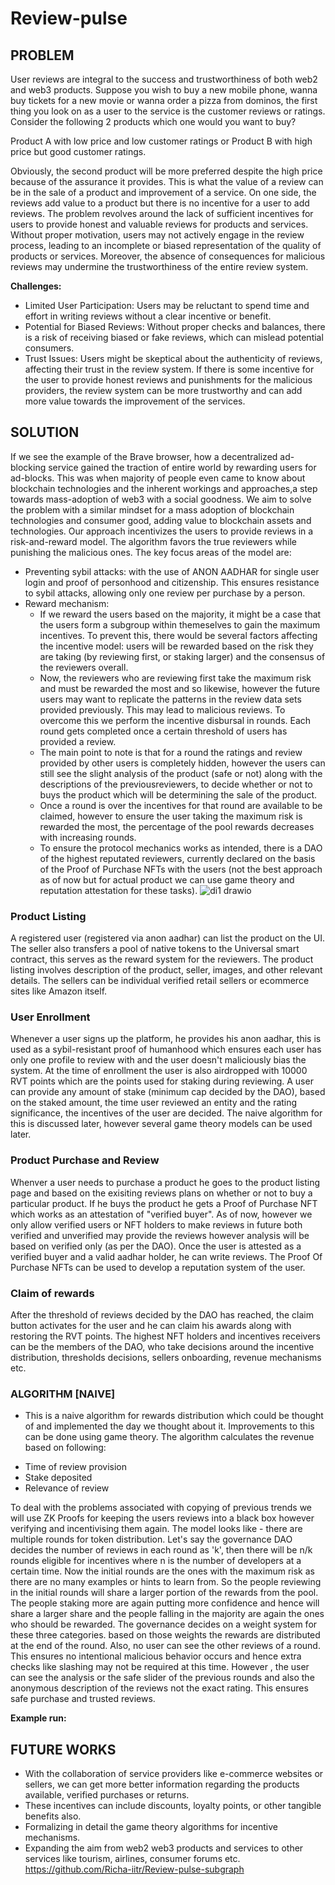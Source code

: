 # Review-pulse

## PROBLEM
User reviews are integral to the success and trustworthiness of both web2 and web3 products. Suppose you wish to buy a new mobile phone, wanna buy tickets for a new movie or wanna order a pizza from dominos, the first thing you look on as a user to the service is the customer reviews or ratings. Consider the following 2 products which one would you want to buy?

Product A with low price and low customer ratings or Product B with high price but good customer ratings.

Obviously, the second product will be more preferred despite the high price because of the assurance it provides. This is what the value of a review can be in the sale of a product and improvement of a service. On one side, the reviews add value to a product but there is no incentive for a user to add reviews. The problem revolves around the lack of sufficient incentives for users to provide honest and valuable reviews for products and services. Without proper motivation, users may not actively engage in the review process, leading to an incomplete or biased representation of the quality of products or services. Moreover, the absence of consequences for malicious reviews may undermine the trustworthiness of the entire review system.

**Challenges:**
- Limited User Participation: Users may be reluctant to spend time and effort in writing reviews without a clear incentive or benefit.
- Potential for Biased Reviews: Without proper checks and balances, there is a risk of receiving biased or fake reviews, which can mislead potential consumers.
- Trust Issues: Users might be skeptical about the authenticity of reviews, affecting their trust in the review system.
If there is some incentive for the user to provide honest reviews and punishments for the malicious providers, the review system can be more trustworthy and can add more value towards the improvement of the services.


## SOLUTION

If we see the example of the Brave browser, how a decentralized ad-blocking service gained the traction of entire world by rewarding users for ad-blocks. This was when majority of people even came to know about blockchain technologies and the inherent workings and approaches,a step towards mass-adoption of web3 with a social goodness. We aim to solve the problem with a similar mindset for a mass adoption of blockchain technologies and consumer good, adding value to blockchain assets and technologies. 
Our approach incentivizes the users to provide reviews in a risk-and-reward model. The algorithm favors the true reviewers while punishing the malicious ones. The key focus areas of the model are:
- Preventing sybil attacks: with the use of ANON AADHAR for single user login and proof of personhood and citizenship. This ensures resistance to sybil attacks, allowing only one review per purchase by a person.
- Reward mechanism:
  - If we reward the users based on the majority, it might be a case that the users form a subgroup within themeselves to gain the maximum incentives. To prevent this, there would be several factors affecting the incentive model: users will be rewarded based on the risk they are taking (by reviewing first, or staking larger) and the consensus of the reviewers overall.
  - Now, the reviewers who are reviewing first take the maximum risk and must be rewarded the most and so likewise, however the future users may want to replicate the patterns in the review data sets provided previously. This may lead to malicious reviews. To overcome this we perform the incentive disbursal in rounds. Each round gets completed once a certain threshold of users has provided a review. 
  - The main point to note is that for a round the ratings and review provided by other users is completely hidden, however the users can still see the slight analysis of the product (safe or not) along with the descriptions of the previousreviewers, to decide whether or not to buys the product which will be determining the sale of the product.
  - Once a round is over the incentives for that round are available to be claimed, however to ensure the user taking the maximum risk is rewarded the most, the percentage of the pool rewards decreases with increasing rounds.
  - To ensure the protocol mechanics works as intended, there is a DAO of the highest reputated reviewers, currently declared on the basis of the Proof of Purchase NFTs with the users (not the best approach as of now but for actual product we can use game theory and reputation attestation for these tasks).
    ![di1 drawio](https://github.com/Richa-iitr/Review-pulse/assets/76250660/b97fb538-c91f-4e13-8bbd-bfa0c59160f7)




### Product Listing
A registered user (registered via anon aadhar) can list the product on the UI. The seller also transfers a pool of native tokens to the Universal smart contract, this serves as the reward system for the reviewers. The product listing involves description of the product, seller, images, and other relevant details. The sellers can be individual verified retail sellers or ecommerce sites like Amazon itself. 

### User Enrollment
Whenever a user signs up the platform, he provides his anon aadhar, this is used as a sybil-resistant proof of humanhood which ensures each user has only one profile to review with and the user doesn't maliciously bias the system. At the time of enrollment the user is also airdropped with 10000 RVT points which are the points used for staking during reviewing. A user can provide any amount of stake (minimum cap decided by the DAO), based on the staked amount, the time user reviewed an entity and the rating significance, the incentives of the user are decided. The naive algorithm for this is discussed later, however several game theory models can be used later.

### Product Purchase and Review
Whenver a user needs to purchase a product he goes to the product listing page and based on the exisiting reviews plans on whether or not to buy a particular product. If he buys the product he gets a Proof of Purchase NFT which works as an attestation of "verified buyer". As of now, however we only allow verified users or NFT holders to make reviews in future both verified and unverified may provide the reviews however analysis will be based on verified only (as per the DAO). Once the user is attested as a verified buyer and a valid aadhar holder, he can write reviews. The Proof Of Purchase NFTs can be used to develop a reputation system of the user. 

### Claim of rewards
After the threshold of reviews decided by the DAO has reached, the claim button activates for the user and he can claim his awards along with restoring the RVT points. The highest NFT holders and incentives receivers can be the members of the DAO, who take decisions around the incentive distribution, thresholds decisions, sellers onboarding, revenue mechanisms etc. 

### ALGORITHM [NAIVE]
* This is a naive algorithm for rewards distribution which could be thought of and implemented the day we thought about it. Improvements to this can be done using game theory.
The algorithm calculates the revenue based on following:
- Time of review provision
- Stake deposited
- Relevance of review

To deal with the problems associated with copying of previous trends we will use ZK Proofs for keeping the users reviews into a black box however verifying and incentivising them again. The model looks like - there are multiple rounds for token distribution. Let's say the governance DAO decides the number of reviews in each round as 'k', then there will be n/k rounds eligible for incentives where n is the number of developers at a certain time. Now the initial rounds are the ones with the maximum risk as there are no many examples or hints to learn from. So the people reviewing in the initial rounds will share a larger portion of the rewards from the pool. The people staking more are again putting more confidence and hence will share a larger share and the people falling in the majority are again the ones who should be rewarded. The governance decides on a weight system for these three categories. based on those weights the rewards are distributed at the end of the round. Also, no user can see the other reviews of a round. This ensures no intentional malicious behavior occurs and hence extra checks like slashing may not be required at this time. However , the user can see the analysis or the safe slider of the previous rounds and also the anonymous description of the reviews not the exact rating. This ensures safe purchase and trusted reviews. 

**Example run:**


## FUTURE WORKS
- With the collaboration of service providers like e-commerce websites or sellers, we can get more better information regarding the products available, verified purchases or returns.
- These incentives can include discounts, loyalty points, or other tangible benefits also.
- Formalizing in detail the game theory algorithms for incentive mechanisms.
- Expanding the aim from web2 web3 products and services to other services like tourism, airlines, consumer forums etc.
 https://github.com/Richa-iitr/Review-pulse-subgraph
